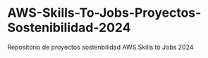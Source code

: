 # AWS-Skills-To-Jobs-Proyectos-Sostenibilidad-2024
Repositorio de proyectos sostenbilidad AWS Skills to Jobs 2024
